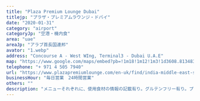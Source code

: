 ```yaml
---
title: "Plaza Premium Lounge Dubai"
titlejp: "プラザ・プレミアムラウンジ・ドバイ"
date: "2020-01-31"
category: "airport"
categoryJp: "空港・機内食"
area: "uae"
areaJp: "アラブ首長国連邦"
avator: "1.webp"
address: "Concourse A - West WIng, Terminal3 - Dubai U.A.E"
map: "https://www.google.com/maps/embed?pb=!1m18!1m12!1m3!1d3608.813483593167!2d55.370078879446254!3d25.24320638395376!2m3!1f0!2f0!3f0!3m2!1i1024!2i768!4f13.1!3m3!1m2!1s0x3e5f5dfc39e74a9d%3A0x6d53bcc4bba6b197!2sPlaza%20Premium%20Lounge%20Dubai!5e0!3m2!1sja!2sau!4v1669165091731!5m2!1sja!2sau"
telephone: "+ 971 4 505 7940"
url: "https://www.plazapremiumlounge.com/en-uk/find/india-middle-east-south-africa/united-arab-emirates/dubai/dubai-international-airport/international-departures-terminal-three?utm_source=google&utm_medium=organic&utm_campaign=mybusiness&utm_content=DXBT3IntDep"
businessHour: "毎日営業　24時間営業"
others: ""
description: "メニューそれぞれに、使用食材の情報の記載有り。グルテンフリー有り。プライオリティパスで利用可。"
---
```

